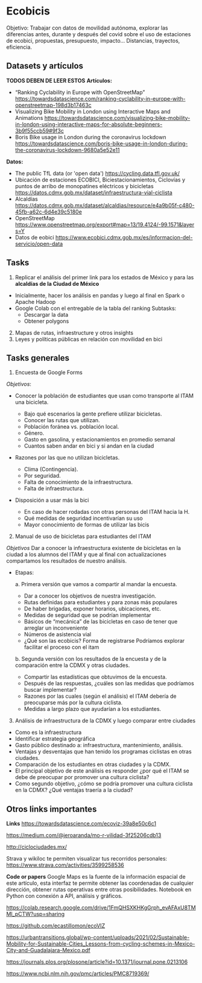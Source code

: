 # Ecobicis
Objetivo: Trabajar con datos de movilidad autónoma, explorar las diferencias antes, durante y después del covid sobre el uso de estaciones de ecobici, propuestas, presupuesto, impacto… Distancias, trayectos, eficiencia.


## Datasets y artículos
**TODOS DEBEN DE LEER ESTOS**
**Artículos:**

- “Ranking Cyclability in Europe with OpenStreetMap”
https://towardsdatascience.com/ranking-cyclability-in-europe-with-openstreetmap-198d3b17463c
- Visualizing Bike Mobility in London using Interactive Maps and Animations
https://towardsdatascience.com/visualizing-bike-mobility-in-london-using-interactive-maps-for-absolute-beginners-3b9f55ccb59#9f3c
- Boris Bike usage in London during the coronavirus lockdown
https://towardsdatascience.com/boris-bike-usage-in-london-during-the-coronavirus-lockdown-9680a5e52e11


**Datos:**

- The public TfL data (or 'open data')
https://cycling.data.tfl.gov.uk/
- Ubicación de estaciones ECOBICI, Biciestacionamientos, Ciclovías y puntos de arribo de monopatines eléctricos y bicicletas
https://datos.cdmx.gob.mx/dataset/infraestructura-vial-ciclista
- Alcaldías
https://datos.cdmx.gob.mx/dataset/alcaldias/resource/e4a9b05f-c480-45fb-a62c-6d4e39c5180e 
- OpenStreetMap
https://www.openstreetmap.org/export#map=13/19.4124/-99.1571&layers=Y 
- Datos de eobici
https://www.ecobici.cdmx.gob.mx/es/informacion-del-servicio/open-data

## Tasks 
1. Replicar el análisis del primer link para los estados de México y para las **alcaldías de la Ciudad de México**
- Inicialmente, hacer los análisis en pandas y luego al final en Spark o Apache Hadoop
- Google Colab con el entregable de la tabla del ranking
Subtasks:
  - Descargar la data
  - Obtener polygons
2. Mapas de rutas, infraestructure y otros insights
3. Leyes y políticas públicas en relación con movilidad en bici


## Tasks generales

1. Encuesta de Google Forms

*Objetivos*:
- Conocer la población de estudiantes que usan como transporte al ITAM una bicicleta.
  - Bajo qué escenarios la gente prefiere utilizar bicicletas.
  - Conocer las rutas que utilizan. 
  - Población foránea vs. población local.
  - Género.
  - Gasto en gasolina, y estacionamientos en promedio semanal
  - Cuantos saben andar en bici y si andan en la ciudad

- Razones por las que no utilizan bicicletas.
  - Clima (Contingencia).
  - Por seguridad.
  - Falta de conocimiento de la infraestructura.
  - Falta de infraestructura.

- Disposición a usar más la bici
  - En caso de hacer rodadas con otras personas del ITAM hacia la H.
  - Qué medidas de seguridad incentivarían su uso
  - Mayor conocimiento de formas de utilizar las bicis


2. Manual de uso de bicicletas para estudiantes del ITAM

*Objetivos*
Dar a conocer la infraestructura existente de bicicletas en la ciudad a los alumnos del ITAM y que al final con actualizaciones compartamos los resultados de nuestro análisis. 

- Etapas:

  a. Primera versión que vamos a compartir al mandar la encuesta.
    - Dar a conocer los objetivos de nuestra investigación.
    - Rutas definidas para estudiantes y para zonas más populares
    - De haber brigadas, exponer horarios, ubicaciones, etc. 
    - Medidas de seguridad que se podrían implementar
    - Básicos de “mecánica” de las bicicletas en caso de tener que arreglar un inconveniente
    - Números de asistencia vial
    - ¿Qué son las ecobicis? Forma de registrarse Podríamos explorar facilitar el proceso con el itam

  b. Segunda versión con los resultados de la encuesta y de la comparación entre la CDMX y otras ciudades.
    - Compartir las estadísticas que obtuvimos de la encuesta.
    - Después de las respuestas, ¿cuáles son las medidas que podríamos buscar implementar?
    - Razones por las cuales (según el análisis) el ITAM debería de preocuparse más por la cultura ciclista.
    - Medidas a largo plazo que ayudarían a los estudiantes.


3. Análisis de infraestructura de la CDMX y luego comparar entre ciudades
- Como es la infraestructura 
- Identificar estrategia geográfica
- Gasto público destinado a: infraestructura, mantenimiento, análisis.
- Ventajas y desventajas que han tenido los programas ciclistas en otras ciudades.
- Comparación de los estudiantes en otras ciudades y la CDMX.
- El principal objetivo de este análisis es responder ¿por qué el ITAM se debe de preocupar por promover una cultura ciclista?
- Como segundo objetivo, ¿cómo se podría promover una cultura ciclista en la CDMX? ¿Qué ventajas traería a la ciudad?


## Otros links importantes

**Links**
https://towardsdatascience.com/ecoviz-39a8e50c6c1

https://medium.com/@jeroaranda/mo-r-vilidad-3f25206cdb13

http://ciclociudades.mx/

Strava y wikiloc te permiten visualizar tus recorridos personales: https://www.strava.com/activities/3599258536

**Code or papers**
Google Maps es la fuente de la información espacial de este artículo, esta interfaz te permite obtener las coordenadas de cualquier dirección, obtener rutas operativas entre otras posibilidades. Notebook en Python con conexión a API, análisis y gráficos.

https://colab.research.google.com/drive/1FmQHSXKHKgGrph_evAFAxU8TMMl_pCTW?usp=sharing

https://github.com/ecastillomon/ecoVIZ


https://urbantransitions.global/wp-content/uploads/2021/02/Sustainable-Mobility-for-Sustainable-Cities_Lessons-from-cycling-schemes-in-Mexico-City-and-Guadalajara-Mexico.pdf

https://journals.plos.org/plosone/article?id=10.1371/journal.pone.0213106


https://www.ncbi.nlm.nih.gov/pmc/articles/PMC8719369/






